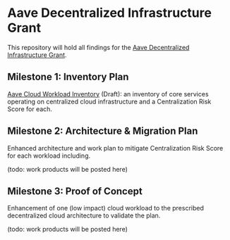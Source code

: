 # Aave Decentralized Infrastructure Grant
 This repository will hold all findings for the [Aave Decentralized Infrastructure Grant](https://docs.google.com/document/d/1QtThIW7iLq9_M2VeF5nW8ks77j3cMyR2CeWLiBuNMv4/edit?usp=sharing).

## Milestone 1: Inventory Plan
 
 [Aave Cloud Workload Inventory](https://docs.google.com/spreadsheets/d/1esom0DIDzEMOJR3puAHIi0CfxLHFpHhfApMMKVuMiJE/edit?usp=sharing) (Draft): an inventory of core services operating on centralized cloud infrastructure and a Centralization Risk Score for each.
  

## Milestone 2: Architecture & Migration Plan
 
 Enhanced architecture and work plan to mitigate Centralization Risk Score for each workload including.

 (todo: work products will be posted here)

 
## Milestone 3: Proof of Concept
 
 Enhancement of one (low impact) cloud workload to the prescribed decentralized cloud architecture to validate the plan.
 
 (todo: work products will be posted here)
 
 